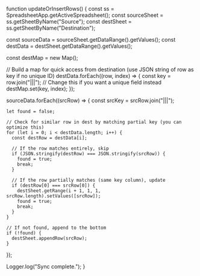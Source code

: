 function updateOrInsertRows() {
  const ss = SpreadsheetApp.getActiveSpreadsheet();
  const sourceSheet = ss.getSheetByName("Source");
  const destSheet = ss.getSheetByName("Destination");

  const sourceData = sourceSheet.getDataRange().getValues();
  const destData = destSheet.getDataRange().getValues();

  const destMap = new Map();

  // Build a map for quick access from destination (use JSON string of row as key if no unique ID)
  destData.forEach((row, index) => {
    const key = row.join("|||"); // Change this if you want a unique field instead
    destMap.set(key, index);
  });

  sourceData.forEach((srcRow) => {
    const srcKey = srcRow.join("|||");

    let found = false;

    // Check for similar row in dest by matching partial key (you can optimize this)
    for (let i = 0; i < destData.length; i++) {
      const destRow = destData[i];

      // If the row matches entirely, skip
      if (JSON.stringify(destRow) === JSON.stringify(srcRow)) {
        found = true;
        break;
      }

      // If the row partially matches (same key column), update
      if (destRow[0] === srcRow[0]) {
        destSheet.getRange(i + 1, 1, 1, srcRow.length).setValues([srcRow]);
        found = true;
        break;
      }
    }

    // If not found, append to the bottom
    if (!found) {
      destSheet.appendRow(srcRow);
    }
  });

  Logger.log("Sync complete.");
}
